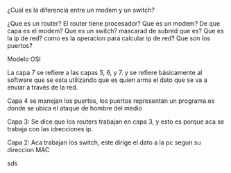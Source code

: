 ¿Cual es la diferencia entre un modem y un switch?

¿Que es un router?
El router tiene procesador?
Que es un modem?
De que capa es el modem?
Que es un switch?
mascarad de subred que es?
Que es la ip de red?
como es la operacion para calcular ip de red?
Que son los puertos?

Modelo OSI

La capa 7 se refiere a las capas 5, 6, y 7. y se refiere básicamente al software que se esta utilizando que es quien arma el dato que se va a enviar a través de la red.

Capa 4 se manejan los puertos, los puertos representan un programa.es donde se ubica el ataque de hombre del medio

Capa 3: Se dice que los routers trabajan en capa 3, y esto es porque aca se trabaja con las idrecciones ip.

Capa 2: Aca trabajan los switch, este dirige el dato a la pc segun su direccion MAC 

sds